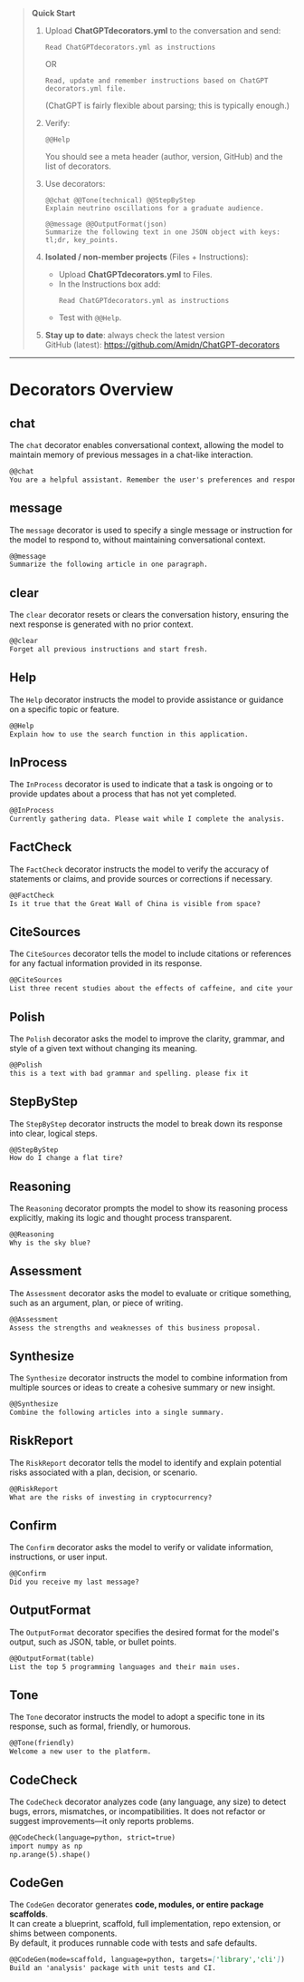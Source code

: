 

> **Quick Start**
>
> 1) Upload **ChatGPTdecorators.yml** to the conversation and send:
>    ```
>    Read ChatGPTdecorators.yml as instructions
>    ```
>    
>    OR
>    
>    ```
>    Read, update and remember instructions based on ChatGPT decorators.yml file.
>    ```
>    (ChatGPT is fairly flexible about parsing; this is typically enough.)
>
> 2) Verify:
>    ```
>    @@Help
>    ```
>    You should see a meta header (author, version, GitHub) and the list of decorators.
>
> 3) Use decorators:
>    ```
>    @@chat @@Tone(technical) @@StepByStep
>    Explain neutrino oscillations for a graduate audience.
>    ```
>    ```
>    @@message @@OutputFormat(json)
>    Summarize the following text in one JSON object with keys: tl;dr, key_points.
>    ```
>
> 4) **Isolated / non-member projects** (Files + Instructions):
>    - Upload **ChatGPTdecorators.yml** to Files.
>    - In the Instructions box add:
>      ```
>      Read ChatGPTdecorators.yml as instructions
>      ```
>    - Test with `@@Help`.
>
> 5) **Stay up to date**: always check the latest version  
>    GitHub (latest): https://github.com/Amidn/ChatGPT-decorators

---

# Decorators Overview

## chat
The `chat` decorator enables conversational context, allowing the model to maintain memory of previous messages in a chat-like interaction.

```markdown
@@chat
You are a helpful assistant. Remember the user's preferences and respond accordingly.
```

## message
The `message` decorator is used to specify a single message or instruction for the model to respond to, without maintaining conversational context.

```markdown
@@message
Summarize the following article in one paragraph.
```

## clear
The `clear` decorator resets or clears the conversation history, ensuring the next response is generated with no prior context.

```markdown
@@clear
Forget all previous instructions and start fresh.
```

## Help
The `Help` decorator instructs the model to provide assistance or guidance on a specific topic or feature.

```markdown
@@Help
Explain how to use the search function in this application.
```

## InProcess
The `InProcess` decorator is used to indicate that a task is ongoing or to provide updates about a process that has not yet completed.

```markdown
@@InProcess
Currently gathering data. Please wait while I complete the analysis.
```

## FactCheck
The `FactCheck` decorator instructs the model to verify the accuracy of statements or claims, and provide sources or corrections if necessary.

```markdown
@@FactCheck
Is it true that the Great Wall of China is visible from space?
```

## CiteSources
The `CiteSources` decorator tells the model to include citations or references for any factual information provided in its response.

```markdown
@@CiteSources
List three recent studies about the effects of caffeine, and cite your sources.
```

## Polish
The `Polish` decorator asks the model to improve the clarity, grammar, and style of a given text without changing its meaning.

```markdown
@@Polish
this is a text with bad grammar and spelling. please fix it
```

## StepByStep
The `StepByStep` decorator instructs the model to break down its response into clear, logical steps.

```markdown
@@StepByStep
How do I change a flat tire?
```

## Reasoning
The `Reasoning` decorator prompts the model to show its reasoning process explicitly, making its logic and thought process transparent.

```markdown
@@Reasoning
Why is the sky blue?
```

## Assessment
The `Assessment` decorator asks the model to evaluate or critique something, such as an argument, plan, or piece of writing.

```markdown
@@Assessment
Assess the strengths and weaknesses of this business proposal.
```

## Synthesize
The `Synthesize` decorator instructs the model to combine information from multiple sources or ideas to create a cohesive summary or new insight.

```markdown
@@Synthesize
Combine the following articles into a single summary.
```

## RiskReport
The `RiskReport` decorator tells the model to identify and explain potential risks associated with a plan, decision, or scenario.

```markdown
@@RiskReport
What are the risks of investing in cryptocurrency?
```

## Confirm
The `Confirm` decorator asks the model to verify or validate information, instructions, or user input.

```markdown
@@Confirm
Did you receive my last message?
```

## OutputFormat
The `OutputFormat` decorator specifies the desired format for the model's output, such as JSON, table, or bullet points.

```markdown
@@OutputFormat(table)
List the top 5 programming languages and their main uses.
```

## Tone
The `Tone` decorator instructs the model to adopt a specific tone in its response, such as formal, friendly, or humorous.

```markdown
@@Tone(friendly)
Welcome a new user to the platform.
```


## CodeCheck

The `CodeCheck` decorator analyzes code (any language, any size) to detect bugs, errors, mismatches, or incompatibilities.
It does not refactor or suggest improvements—it only reports problems.


```markdown
@@CodeCheck(language=python, strict=true)
import numpy as np
np.arange(5).shape()
```



## CodeGen
The `CodeGen` decorator generates **code, modules, or entire package scaffolds**.  
It can create a blueprint, scaffold, full implementation, repo extension, or shims between components.  
By default, it produces runnable code with tests and safe defaults.

```markdown
@@CodeGen(mode=scaffold, language=python, targets=['library','cli'])
Build an 'analysis' package with unit tests and CI.
```